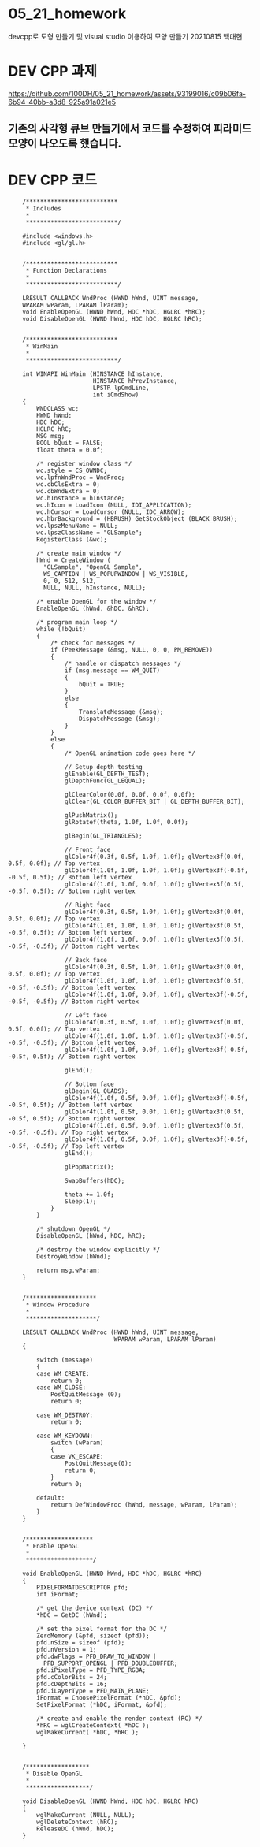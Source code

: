 # 05_21_homework
devcpp로 도형 만들기 및 visual studio 이용하여 모양 만들기
20210815 백대현

# DEV CPP 과제
https://github.com/100DH/05_21_homework/assets/93199016/c09b06fa-6b94-40bb-a3d8-925a91a021e5

기존의 사각형 큐브 만들기에서 코드를 수정하여 피라미드 모양이 나오도록 했습니다.
---------------------------
# DEV CPP 코드
        /**************************
         * Includes
         *
         **************************/
        
        #include <windows.h>
        #include <gl/gl.h>
        
        
        /**************************
         * Function Declarations
         *
         **************************/
        
        LRESULT CALLBACK WndProc (HWND hWnd, UINT message,
        WPARAM wParam, LPARAM lParam);
        void EnableOpenGL (HWND hWnd, HDC *hDC, HGLRC *hRC);
        void DisableOpenGL (HWND hWnd, HDC hDC, HGLRC hRC);
        
        
        /**************************
         * WinMain
         *
         **************************/
        
        int WINAPI WinMain (HINSTANCE hInstance,
                            HINSTANCE hPrevInstance,
                            LPSTR lpCmdLine,
                            int iCmdShow)
        {
            WNDCLASS wc;
            HWND hWnd;
            HDC hDC;
            HGLRC hRC;        
            MSG msg;
            BOOL bQuit = FALSE;
            float theta = 0.0f;
        
            /* register window class */
            wc.style = CS_OWNDC;
            wc.lpfnWndProc = WndProc;
            wc.cbClsExtra = 0;
            wc.cbWndExtra = 0;
            wc.hInstance = hInstance;
            wc.hIcon = LoadIcon (NULL, IDI_APPLICATION);
            wc.hCursor = LoadCursor (NULL, IDC_ARROW);
            wc.hbrBackground = (HBRUSH) GetStockObject (BLACK_BRUSH);
            wc.lpszMenuName = NULL;
            wc.lpszClassName = "GLSample";
            RegisterClass (&wc);
        
            /* create main window */
            hWnd = CreateWindow (
              "GLSample", "OpenGL Sample", 
              WS_CAPTION | WS_POPUPWINDOW | WS_VISIBLE,
              0, 0, 512, 512,
              NULL, NULL, hInstance, NULL);
        
            /* enable OpenGL for the window */
            EnableOpenGL (hWnd, &hDC, &hRC);
        
            /* program main loop */
            while (!bQuit)
            {
                /* check for messages */
                if (PeekMessage (&msg, NULL, 0, 0, PM_REMOVE))
                {
                    /* handle or dispatch messages */
                    if (msg.message == WM_QUIT)
                    {
                        bQuit = TRUE;
                    }
                    else
                    {
                        TranslateMessage (&msg);
                        DispatchMessage (&msg);
                    }
                }
                else
                {
                    /* OpenGL animation code goes here */
        
                    // Setup depth testing
        			glEnable(GL_DEPTH_TEST);
        			glDepthFunc(GL_LEQUAL);
        			
        			glClearColor(0.0f, 0.0f, 0.0f, 0.0f);
        			glClear(GL_COLOR_BUFFER_BIT | GL_DEPTH_BUFFER_BIT);
        			
        			glPushMatrix();
        			glRotatef(theta, 1.0f, 1.0f, 0.0f);
        			
        			glBegin(GL_TRIANGLES);
        			
        			// Front face
        			glColor4f(0.3f, 0.5f, 1.0f, 1.0f); glVertex3f(0.0f, 0.5f, 0.0f); // Top vertex
        			glColor4f(1.0f, 1.0f, 1.0f, 1.0f); glVertex3f(-0.5f, -0.5f, 0.5f); // Bottom left vertex
        			glColor4f(1.0f, 1.0f, 0.0f, 1.0f); glVertex3f(0.5f, -0.5f, 0.5f); // Bottom right vertex
        			
        			// Right face
        			glColor4f(0.3f, 0.5f, 1.0f, 1.0f); glVertex3f(0.0f, 0.5f, 0.0f); // Top vertex
        			glColor4f(1.0f, 1.0f, 1.0f, 1.0f); glVertex3f(0.5f, -0.5f, 0.5f); // Bottom left vertex
        			glColor4f(1.0f, 1.0f, 0.0f, 1.0f); glVertex3f(0.5f, -0.5f, -0.5f); // Bottom right vertex
        			
        			// Back face
        			glColor4f(0.3f, 0.5f, 1.0f, 1.0f); glVertex3f(0.0f, 0.5f, 0.0f); // Top vertex
        			glColor4f(1.0f, 1.0f, 1.0f, 1.0f); glVertex3f(0.5f, -0.5f, -0.5f); // Bottom left vertex
        			glColor4f(1.0f, 1.0f, 0.0f, 1.0f); glVertex3f(-0.5f, -0.5f, -0.5f); // Bottom right vertex
        			
        			// Left face
        			glColor4f(0.3f, 0.5f, 1.0f, 1.0f); glVertex3f(0.0f, 0.5f, 0.0f); // Top vertex
        			glColor4f(1.0f, 1.0f, 1.0f, 1.0f); glVertex3f(-0.5f, -0.5f, -0.5f); // Bottom left vertex
        			glColor4f(1.0f, 1.0f, 0.0f, 1.0f); glVertex3f(-0.5f, -0.5f, 0.5f); // Bottom right vertex
        			
        			glEnd();
        			
        			// Bottom face
        			glBegin(GL_QUADS);
        			glColor4f(1.0f, 0.5f, 0.0f, 1.0f); glVertex3f(-0.5f, -0.5f, 0.5f); // Bottom left vertex
        			glColor4f(1.0f, 0.5f, 0.0f, 1.0f); glVertex3f(0.5f, -0.5f, 0.5f); // Bottom right vertex
        			glColor4f(1.0f, 0.5f, 0.0f, 1.0f); glVertex3f(0.5f, -0.5f, -0.5f); // Top right vertex
        			glColor4f(1.0f, 0.5f, 0.0f, 1.0f); glVertex3f(-0.5f, -0.5f, -0.5f); // Top left vertex
        			glEnd();
        			
        			glPopMatrix();
        			
        			SwapBuffers(hDC);
        			
        			theta += 1.0f;
        			Sleep(1);
                }
            }
        
            /* shutdown OpenGL */
            DisableOpenGL (hWnd, hDC, hRC);
        
            /* destroy the window explicitly */
            DestroyWindow (hWnd);
        
            return msg.wParam;
        }
        
        
        /********************
         * Window Procedure
         *
         ********************/
        
        LRESULT CALLBACK WndProc (HWND hWnd, UINT message,
                                  WPARAM wParam, LPARAM lParam)
        {
        
            switch (message)
            {
            case WM_CREATE:
                return 0;
            case WM_CLOSE:
                PostQuitMessage (0);
                return 0;
        
            case WM_DESTROY:
                return 0;
        
            case WM_KEYDOWN:
                switch (wParam)
                {
                case VK_ESCAPE:
                    PostQuitMessage(0);
                    return 0;
                }
                return 0;
        
            default:
                return DefWindowProc (hWnd, message, wParam, lParam);
            }
        }
        
        
        /*******************
         * Enable OpenGL
         *
         *******************/
        
        void EnableOpenGL (HWND hWnd, HDC *hDC, HGLRC *hRC)
        {
            PIXELFORMATDESCRIPTOR pfd;
            int iFormat;
        
            /* get the device context (DC) */
            *hDC = GetDC (hWnd);
        
            /* set the pixel format for the DC */
            ZeroMemory (&pfd, sizeof (pfd));
            pfd.nSize = sizeof (pfd);
            pfd.nVersion = 1;
            pfd.dwFlags = PFD_DRAW_TO_WINDOW | 
              PFD_SUPPORT_OPENGL | PFD_DOUBLEBUFFER;
            pfd.iPixelType = PFD_TYPE_RGBA;
            pfd.cColorBits = 24;
            pfd.cDepthBits = 16;
            pfd.iLayerType = PFD_MAIN_PLANE;
            iFormat = ChoosePixelFormat (*hDC, &pfd);
            SetPixelFormat (*hDC, iFormat, &pfd);
        
            /* create and enable the render context (RC) */
            *hRC = wglCreateContext( *hDC );
            wglMakeCurrent( *hDC, *hRC );
        
        }
        
        
        /******************
         * Disable OpenGL
         *
         ******************/
        
        void DisableOpenGL (HWND hWnd, HDC hDC, HGLRC hRC)
        {
            wglMakeCurrent (NULL, NULL);
            wglDeleteContext (hRC);
            ReleaseDC (hWnd, hDC);
        }
